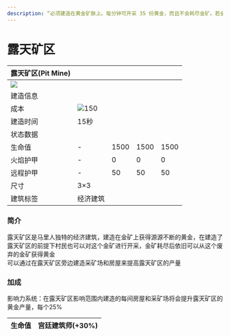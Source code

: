 ```yaml
---
description: “必须建造在黄金矿脉上。每分钟可开采 35 份黄金，而且不会耗尽金矿。若金矿已消耗殆尽，露天矿区可以被重新放置在枯竭的黄金矿脉上”
---
```


# 露天矿区

| 露天矿区(Pit Mine)                                                                                                             |                                                                                                    |      |      |      |
| -------------------------------------------------------------------------------------------------------------------------- | -------------------------------------------------------------------------------------------------- | ---- | ---- | ---- |
| ![](https://seicing-1257171891.cos.ap-nanjing.myqcloud.com/3fatcatpool/aoe4/tech/%E9%9C%B2%E5%A4%A9%E7%9F%BF%E5%8C%BA.png) |                                                                                                    |      |      |      |
| 建造信息                                                                                                                       |                                                                                                    |      |      |      |
| 成本                                                                                                                         | ![](https://seicing-1257171891.cos.ap-nanjing.myqcloud.com/3fatcatpool/aoe4/tech/%E6%9C%A8.png)150 |      |      |      |
| 建造时间                                                                                                                       | 15秒                                                                                                |      |      |      |
| 状态数据                                                                                                                       |                                                                                                    |      |      |      |
| 生命值                                                                                                                        | -                                                                                                  | 1500 | 1500 | 1500 |
| 火焰护甲                                                                                                                       | -                                                                                                  | 0    | 0    | 0    |
| 远程护甲                                                                                                                       | -                                                                                                  | 50   | 50   | 50   |
| 尺寸                                                                                                                         | 3×3                                                                                                |      |      |      |
| 建筑标签                                                                                                                       | 经济建筑                                                                                               |      |      |      |

### 简介

露天矿区是马里人独特的经济建筑，建造在金矿上获得源源不断的黄金，在建造了露天矿区的前提下村民也可以对这个金矿进行开采，金矿耗尽后依旧可以从这个废弃的金矿获得黄金\
可以通过在露天矿区旁边建造采矿场和房屋来提高露天矿区的产量

### 加成

影响力系统：在露天矿区影响范围内建造的每间房屋和采矿场将会提升露天矿区的黄金产量，每个25%

| 生命值 | <img src="https://seicing-1257171891.cos.ap-nanjing.myqcloud.com/3fatcatpool/aoe4/tech/%E5%AE%AB%E5%BB%B7%E5%BB%BA%E7%AD%91%E5%B8%88.png" alt="" data-size="line">宫廷建筑师(+30%) |
| --- | ----------------------------------------------------------------------------------------------------------------------------------------------------------------------------- |
